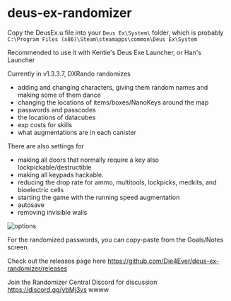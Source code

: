 # deus-ex-randomizer

Copy the DeusEx.u file into your `Deus Ex\System\` folder, which is probably `C:\Program Files (x86)\Steam\steamapps\common\Deus Ex\System`

Recommended to use it with Kentie's Deus Exe Launcher, or Han's Launcher

Currently in v1.3.3.7, DXRando randomizes
* adding and changing characters, giving them random names and making some of them dance
* changing the locations of items/boxes/NanoKeys around the map
* passwords and passcodes
* the locations of datacubes
* exp costs for skills
* what augmentations are in each canister

There are also settings for
* making all doors that normally require a key also lockpickable/destructible
* making all keypads hackable.
* reducing the drop rate for ammo, multitools, lockpicks, medkits, and bioelectric cells
* starting the game with the running speed augmentation
* autosave
* removing invisible walls

![options](https://i.imgur.com/aOSBVWt.png)

For the randomized passwords, you can copy-paste from the Goals/Notes screen.

Check out the releases page here https://github.com/Die4Ever/deus-ex-randomizer/releases

Join the Randomizer Central Discord for discussion https://discord.gg/ybMj3vs
wwww
